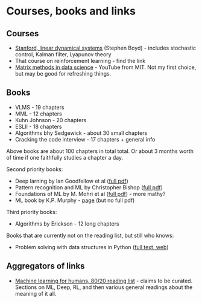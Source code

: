 # Courses, books and links

## Courses

* [Stanford, linear dynamical systems](http://stanford.edu/class/ee363/lectures.html) (Stephen Boyd) - includes stochastic control, Kalman filter, Lyapunov theory
* That course on reinforcement learning - find the link
* [Matrix methods in data science](https://www.youtube.com/watch?v=Cx5Z-OslNWE&list=PLUl4u3cNGP63oMNUHXqIUcrkS2PivhN3k) - YouTube from MIT. Not my first choice, but may be good for refreshing things.

## Books

* VLMS - 19 chapters
* MML - 12 chapters
* Kuhn Johnson - 20 chapters
* ESLII - 18 chapters
* Algorithms bhy Sedgewick - about 30 small chapters
* Cracking the code interview - 17 chapters + general info

Above books are about 100 chapters in total total. Or about 3 months worth of time if one faithfully studies a chapter a day.

Second priority books:

* Deep larning by Ian Goodfellow et al ([full pdf](http://www.deeplearningbook.org/))
* Pattern recognition and ML by Christopher Bishop ([full pdf](https://www.microsoft.com/en-us/research/publication/pattern-recognition-machine-learning/))
* Foundations of ML by M. Mohri et al ([full pdf](https://cs.nyu.edu/~mohri/mlbook/)) - more mathy?
* ML book by K.P. Murphy - [page](https://www.cs.ubc.ca/~murphyk/MLbook/) (but no full pdf)

Third priority books:

* Algorithms by Erickson - 12 long chapters

Books that are currently not on the reading list, but still who knows:

* Problem solving with data structures in Python ([full text, web](https://runestone.academy/runestone/books/published/pythonds/index.html))

## Aggregators of links

* [Machine learning for humans, 80/20 reading list](https://medium.com/machine-learning-for-humans/ai-reading-list-c4753afd97a) - claims to be curated. Sections on ML, Deep, RL, and then various general readings about the meaning of it all.